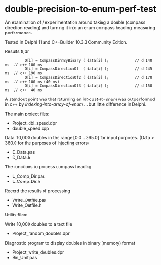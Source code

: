 # double-precision-to-enum-perf-test

An examination of / experimentation around taking a double (compass direction reading) and turning it into an enum compass heading, measuring performance.

Tested in Delphi 11 and C++Builder 10.3.3 Community Edition.

Results tl;dr
```
		 O[i] = CompassDirnByBinary ( data[i] );            // d 140 ms  // c++ 100 ms
		 O[i] = CompassDirectionOf  ( data[i] );            // d 245 ms  // c++ 190 ms
		 O[i] = CompassDirectionOf2 ( data[i] );            // d 170 ms  // c++ 100 ms (40 ms)
		 O[i] = CompassDirectionOf3 ( data[i] );            // d 150 ms  // c++  40 ms
```       
       
A standout point was that returning an *int-cast-to-enum* was outperformed in c++ by *indexing-into-array-of-enum* ... but little difference in Delphi.


The main project files:
- Project_dbl_speed.dpr 
- double_speed.cpp 

Data. 10,000 doubles in the range [0.0 .. 365.0] for input purposes.  (Data > 360.0 for the purposes of injecting errors)
- D_Data.pas 
- D_Data.h 

The functions to process compass heading
- U_Comp_Dir.pas 
- U_Comp_Dir.h

Record the results of processing
- Write_Outfile.pas 
- Write_Outfile.h

Utility files:

Write 10,000 doubles to a text file
- Project_random_doubles.dpr

Diagnostic program to display doubles in binary (memory) format
- Project_write_doubles.dpr 
- Bin_Unit.pas


